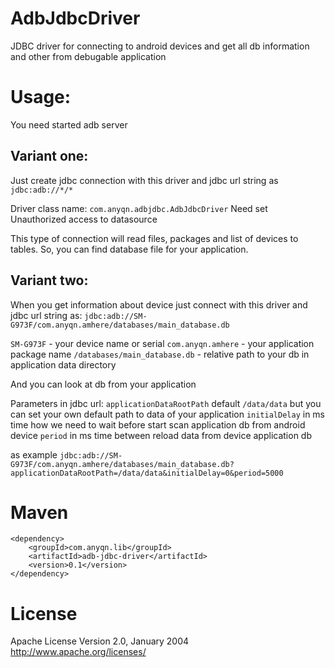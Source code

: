 # AdbJdbcDriver
JDBC driver for connecting to android devices and get all db information and other from debugable application

# Usage:

You need started adb server

## Variant one:

Just create jdbc connection with this driver and
jdbc url string as 
```jdbc:adb://*/*```

Driver class name: 
```com.anyqn.adbjdbc.AdbJdbcDriver```
Need set Unauthorized access to datasource

This type of connection will read files, packages and list of devices to tables. So, you can find database file for your application.

## Variant two:
When you get information about device just connect with this driver and jdbc url string as:
```jdbc:adb://SM-G973F/com.anyqn.amhere/databases/main_database.db```

`SM-G973F` - your device name or serial
`com.anyqn.amhere` - your application package name
`/databases/main_database.db` - relative path to your db in application data directory

And you can look at db from your application

Parameters in jdbc url:
`applicationDataRootPath` default `/data/data` but you can set your own default path to data of your application
`initialDelay` in ms time how we need to wait before start scan application db from android device
`period` in ms time between reload data from device application db

as example
```jdbc:adb://SM-G973F/com.anyqn.amhere/databases/main_database.db?applicationDataRootPath=/data/data&initialDelay=0&period=5000```

# Maven
```
<dependency>
    <groupId>com.anyqn.lib</groupId>
    <artifactId>adb-jdbc-driver</artifactId>
    <version>0.1</version>
</dependency>
```

# License

Apache License
Version 2.0, January 2004
http://www.apache.org/licenses/
